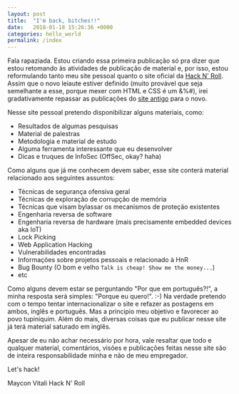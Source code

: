 ```yaml
---
layout: post
title:  "I'm back, bitches!!"
date:   2018-01-18 15:26:36 +0000
categories: hello_world
permalink: /index
---
```


Fala rapaziada. Estou criando essa primeira publicação só pra dizer que estou retomando às atividades de publicação de material e, por isso, estou reformulando tanto meu site pessoal quanto o site oficial da [Hack N' Roll](http://www.hacknroll.io). Assim que o novo leiaute estiver definido (muito provável que seja semelhante a esse, porque mexer com HTML e CSS é um &%#), irei gradativamente repassar as publicações do [site antigo](http://www.hacknroll.com) para o novo.

Nesse site pessoal pretendo disponibilizar alguns materiais, como:
- Resultados de algumas pesquisas
- Material de palestras
- Metodologia e material de estudo
- Alguma ferramenta interessante que eu desenvolver
- Dicas e truques de InfoSec (OffSec, okay? haha)


Como alguns que já me conhecem devem saber, esse site conterá material relacionado aos seguintes assuntos:
- Técnicas de segurança ofensiva geral
- Técnicas de exploração de corrupção de memória
- Técnicas que visam bylassar os mecanismos de proteção existentes
- Engenharia reversa de software
- Engenharia reversa de hardware (mais precisamente embedded devices aka IoT)
- Lock Picking
- Web Application Hacking
- Vulnerabilidades encontradas
- Informações sobre projetos pessoais e relacionado à HnR
- Bug Bounty (O bom e velho `Talk is cheap! Show me the money...`)
- etc

Como alguns devem estar se perguntando "Por que em português?!", a minha resposta será simples: "Porque eu quero!". :-)
Na verdade pretendo com o tempo tentar internacionalizar o site e refazer as postagens em ambos, inglês e português. Mas a principio meu objetivo e favorecer ao povo tupiniquim. Além do mais, diversas coisas que eu publicar nesse site já terá material saturado em inglês.

Apesar de eu não achar necessário por hora, vale resaltar que todo e qualquer material, comentários, visões e publicações feitas nesse site são de inteira responsabilidade minha e não de meu empregador.

Let's hack!

Maycon Vitali
Hack N' Roll